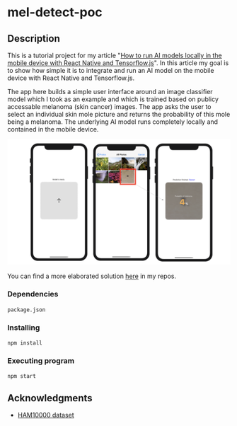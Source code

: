 # mel-detect-poc

## Description

This is a tutorial project for my article "[How to run AI models locally in the mobile device with React Native and Tensorflow.js](https://medium.com/@lin.xiang/how-to-run-ai-models-locally-in-the-smartphone-with-react-native-and-tensorflow-js-666f52fd15ca)". In this article my goal is to show how simple it is to integrate and run an AI model on the mobile device with React Native and Tensorflow.js.

The app here builds a simple user interface around an image classifier model which I took as an example and which is trained based on publicy accessable melanoma (skin cancer) images. The app asks the user to select an individual skin mole picture and returns the probability of this mole being a melanoma. The underlying AI model runs completely locally and contained in the mobile device.

![screenshot](illustration.png)

You can find a more elaborated solution [here](https://github.com/RyanLinXiang/myskin) in my repos.

### Dependencies

```
package.json
```

### Installing

```
npm install
```

### Executing program

```
npm start
```

## Acknowledgments

* [HAM10000 dataset](https://dataverse.harvard.edu/dataset.xhtml?persistentId=doi:10.7910/DVN/DBW86T)
